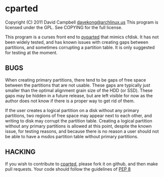 cparted
========

Copyright (C) 2011 David Campbell <davekong@archlinux.us>
This program is licensed under the GPL. See COPYING for the full license.

This program is a curses front end to [pyparted][1] that mimics cfdisk. It
has not been widely tested, and has known issues with creating gaps between
partitions, and sometimes corrupting a partition table. It is only suggested
for testing at the moment.

[1]: http://git.fedorahosted.org/git/?p=pyparted.git

BUGS
----
When creating primary partitions, there tend to be gaps of free
space between the partitions that are not usable. These gaps are typically
just smaller than the optimal alignment grain size of the HDD (or SSD). These
gaps may be hidden in a future release, but are left visible for now as the
author does not know if there is a proper way to get rid of them.

If the user creates a logical partition on a disk without any primary
partitions, two regions of free space may appear next to each other, and
writing to disk may corrupt the partition table. Creating a logical partition
without any primary partitions is allowed at this point, despite the known
issue, for testing reasons, and because there is no reason a user should not
be able to have a msdos partition table without primary partitions.

HACKING
-------
If you wish to contribute to [cparted][2], please fork it on github, and then make
pull requests. Your code should follow the guidelines of [PEP 8][3]

[2]: https://github.com/davekong/cparted
[3]: http://www.python.org/dev/peps/pep-0008/
